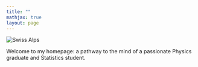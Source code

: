 ```yaml
---
title: ""
mathjax: true
layout: page
---
```


![Swiss Alps](https://user-images.githubusercontent.com/4943215/55412536-edbba180-5567-11e9-9c70-6d33bca3f8ed.jpg)

Welcome to my homepage: a pathway to the mind of a passionate Physics graduate and Statistics student.
